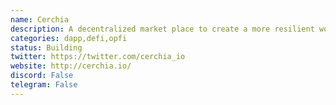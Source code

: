 ```yaml
---
name: Cerchia
description: A decentralized market place to create a more resilient world together by enabling risk transfer allowing for parametric event risk payouts using smart contracts and oracles bridging to specific trigger indices. 
categories: dapp,defi,opfi
status: Building
twitter: https://twitter.com/cerchia_io
website: http://cerchia.io/
discord: False
telegram: False
---
```

